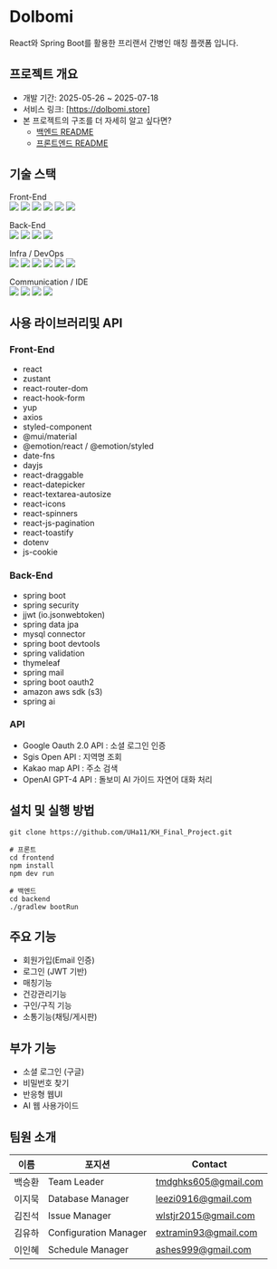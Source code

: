 # Dolbomi
React와 Spring Boot를 활용한 프리랜서 간병인 매칭 플랫폼 입니다.

## 프로젝트 개요
- 개발 기간: 2025-05-26 ~ 2025-07-18
- 서비스 링크: [https://dolbomi.store]
- 본 프로젝트의 구조를 더 자세히 알고 싶다면?
  - [백엔드 README](./back/README.md)
  - [프론트엔드 README](./front/README.md)

## 기술 스택

Front-End  
<img src="https://img.shields.io/badge/React-61DAFB?style=flat-square&logo=react&logoColor=white"/>
<img src="https://img.shields.io/badge/Vite-646CFF?style=flat-square&logo=vite&logoColor=white"/>
<img src="https://img.shields.io/badge/styled--components-DB7093?style=flat-square&logo=styled-components&logoColor=white"/>
<img src="https://img.shields.io/badge/React%20Router-CA4245?style=flat-square&logo=reactrouter&logoColor=white"/>
<img src="https://img.shields.io/badge/Zustand-000000?style=flat-square&logoColor=white"/>
<img src="https://img.shields.io/badge/Axios-5A29E4?style=flat-square&logo=axios&logoColor=white"/>

Back-End  
<img src="https://img.shields.io/badge/Java-007396?style=flat-square&logo=openjdk&logoColor=white"/>
<img src="https://img.shields.io/badge/Spring%20Boot-6DB33F?style=flat-square&logo=springboot&logoColor=white"/>
<img src="https://img.shields.io/badge/Spring%20Data%20JPA-007396?style=flat-square&logo=hibernate&logoColor=white"/>
<img src="https://img.shields.io/badge/Spring%20Security-6DB33F?style=flat-square&logo=springsecurity&logoColor=white"/>

Infra / DevOps  
<img src="https://img.shields.io/badge/MySQL-4479A1?style=flat-square&logo=mysql&logoColor=white"/>
<img src="https://img.shields.io/badge/Tomcat-F8DC75?style=flat-square&logo=apachetomcat&logoColor=black"/>
<img src="https://img.shields.io/badge/AWS%20EC2-FF9900?style=flat-square&logo=amazonec2&logoColor=white"/>
<img src="https://img.shields.io/badge/AWS%20S3-569A31?style=flat-square&logo=amazons3&logoColor=white"/>
<img src="https://img.shields.io/badge/CloudFront-FF9900?style=flat-square&logo=amazoncloudfront&logoColor=white"/>
<img src="https://img.shields.io/badge/AWS%20RDS-527FFF?style=flat-square&logo=amazonrds&logoColor=white"/>

Communication / IDE  
<img src="https://img.shields.io/badge/GitHub-181717?style=flat-square&logo=github&logoColor=white"/>
<img src="https://img.shields.io/badge/Trello-0052CC?style=flat-square&logo=trello&logoColor=white"/>
<img src="https://img.shields.io/badge/VSCode-007ACC?style=flat-square&logo=visualstudiocode&logoColor=white"/>
<img src="https://img.shields.io/badge/IntelliJ%20IDEA-000000?style=flat-square&logo=intellijidea&logoColor=white"/>

## 사용 라이브러리및 API
### Front-End
- react
- zustant
- react-router-dom
- react-hook-form
- yup
- axios
- styled-component
- @mui/material
- @emotion/react / @emotion/styled
- date-fns
- dayjs
- react-draggable
- react-datepicker
- react-textarea-autosize
- react-icons
- react-spinners
- react-js-pagination
- react-toastify
- dotenv
- js-cookie

### Back-End
- spring boot  
- spring security  
- jjwt (io.jsonwebtoken)  
- spring data jpa  
- mysql connector  
- spring boot devtools  
- spring validation  
- thymeleaf  
- spring mail  
- spring boot oauth2  
- amazon aws sdk (s3)  
- spring ai

### API
- Google Oauth 2.0 API : 소셜 로그인 인증
- Sgis Open API : 지역명 조회
- Kakao map API : 주소 검색
- OpenAI GPT-4 API : 돌보미 AI 가이드 자연어 대화 처리

## 설치 및 실행 방법
```
git clone https://github.com/UHa11/KH_Final_Project.git

# 프론트
cd frontend
npm install
npm dev run

# 백엔드
cd backend
./gradlew bootRun
```
## 주요 기능
- 회원가입(Email 인증)
- 로그인 (JWT 기반)
- 매칭기능
- 건강관리기능
- 구인/구직 기능
- 소통기능(채팅/게시판)

## 부가 기능
- 소셜 로그인 (구글)
- 비밀번호 찾기
- 반응형 웹UI
- AI 웹 사용가이드

## 팀원 소개
| 이름 | 포지션 | Contact |
| --- | --- | --- |
| 백승환 | Team Leader | tmdghks605@gmail.com |
| 이지묵 | Database Manager | leezi0916@gmail.com |
| 김진석 | Issue Manager | wlstjr2015@gmail.com |
| 김유하 | Configuration Manager | extramin93@gmail.com |
| 이인혜 | Schedule Manager | ashes999@gmail.com |
